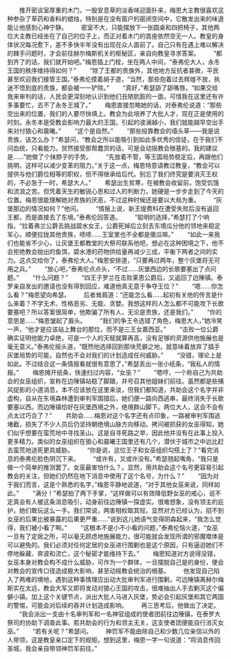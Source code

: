 　　推开密谈室厚重的木门，一股安息草的淡香味迎面扑来，梅恩大主教很喜欢这种参杂了草药和香料的蜡烛，特别是在没有窗户的密闭空间中，它散发出来的味道能让他感到心神宁静。
　　密室不大，只能摆放下一张圆桌和四把椅子，其他两位大主教已经坐在了自己的位子上，而正对着木门的首座依然空无一人。教皇的身体状况每况愈下，差不多快半年没有出现在众人面前了。自己只有在遇上难以解决的棘手问题时，才会前往赫尔梅斯机关的枢秘区，亲自向教皇寻求答案。
　　“都到齐了的话，我们就开始吧。”梅恩插上门栓，坐在两人中间，“泰弗伦大人，永冬王国的秩序维持得如何？”
　　“除了王都的贵族外，其他地方反抗者甚微，平民甚至欢迎我们接管王国。”泰弗伦摸着胡子道，“当然，那些抱着过去辉煌不放，执迷不悟到底的贵族，都会被一一铲除。”
　　“真好，”希瑟舔了舔嘴唇，“如果交给我来审判的话，人民会更深刻地认识到他们丑陋肮脏的一面，可惜我在这里还有许多事要忙，去不了永冬王城了。”
　　梅恩直接忽略她的话，对泰弗伦说道：“那些空出来的位置，我们的人要尽快填上。教会为此培养了大批人才，现在正是使用的时刻。永冬本是受教会影响力最大的王国，引起的波澜越小，我们就能越早空出手来对付狼心和晨曦。”
　　“这个是自然。”
　　“那些投靠教会的墙头草——我是说贵族，该怎么办？”希瑟问，“教会之所以能吸引到如此多优秀的信徒，在于我们不问血统，只看能力。贸然接受那帮蠢货的话，可是会动摇教会根基的。我的建议是……”她做了个抹脖子的手势。
　　“先放着不管，等王国局势稳定后，再跟他们挑明，这样可以减少变革的阻力。”关于这一点，梅恩特意请教过教皇，“教会可以提供与他们爵位相等的职权，但不得继承给后代。别忘了我们终究是要消灭王权的，不必急于一时，希瑟大人。”
　　希瑟出生贫寒，在被教会收留前，饱受饥饿和流浪之苦。但凭着天生的敏锐心思和过人的判断力，她硬是一步步走到了今天的位置。梅恩很能理解她对贵族的厌恶，不过这种时候还是要以大局为重。
　　“灰堡那边的情况如何？”他问。
　　“情报上说，新王提费科在遭受失败后没有返回王都，而是直接去了东境。”泰弗伦回答道。
　　“聪明的选择，”希瑟打了个响指，“拉着弗兰公爵去挑战碧水女王，公爵死掉后立刻去东境瓜分他的领地来稳定军心，顺便拉拢其他贵族，啧啧……王室里也不全都是傻瓜嘛。”
　　“如此一来我们也能省不少心，让灰堡王都教堂的大祭司联系他吧，想必在这种困境之下，他不会拒绝教会抛出的鱼饵，碧水港的药物供给量再减少三成，平衡下两者之间的实力。这点交给你了，泰弗伦大人。”梅恩安排道，“只要再过两年，整个灰堡将无可用之兵。”
　　“放心吧，”泰弗伦点点头，“不过……灰堡西边的长歌要塞出了点问题。”
　　“什么问题？”
　　“四王子罗兰在击败莱恩公爵后，又返回了边陲镇。泰罗亲自发出的邀请也没有得到回应，难道他真无意于争夺王位？”
　　“嗯……你怎么看？”梅恩望向希瑟。
　　后者耸肩道：“还能怎么看……起初有关他的传言是什么来着？不学无术、性格恶劣、无能、贪婪。我想这样的人怎么都不可能攻下长歌要塞吧？所以答案很简单，他欺骗了所有人，无论是贵族，还是我们。”
　　“你的意思是……”梅恩皱起了眉头。
　　“我们的争王令选错了角色，梅恩大人，”她冷笑一声，“他才是应该站上舞台的那位，而不是三王女嘉西亚。”
　　“击败一位公爵确实证明他能力卓绝，可是一个人的天赋就算再高，没有足够的资源供他施展也是毫无意义。”泰弗伦摇头道，“既然他选择回到那块荒僻之地，就意味着放弃了插手灰堡局势的可能，自然也不会对我们的计划造成任何威胁。”
　　“没错，理论上是如此。不过结合这一条情报看就很有意思了，”希瑟丢出一张小纸条，“我私人的情报。”
　　梅恩摊开纸条，快速扫过内容，“女巫？”
　　“嗯哼，一个称自己为共助会的女巫组织，宣称在边陲镇站稳了脚跟，并号召其他姐妹们前往。虽然都是些捕风捉影的小道消息，本不应该放在这里来谈，但我们都知道，共助会这个名字并非虚构，自从在东境森林遭到审判军围猎后，她们便一路向西逃串，最终消失于长歌要塞以西。而边陲镇恰好在灰堡西境之外，绝境群山脚下。两位大人，这会不会有点太过巧合了？”
　　共助会……梅恩对这个名字还有点印象，一路被审判军围追堵截，损失了不少人员后仍坚持朝绝境山脉方向移动。拷问被抓获的女巫得知，她们似乎想要在蛮荒地中寻找圣山。这是自寻死路之举，因此他并没有在此事上投入更多精力。类似的女巫组织在狼心和晨曦王国里还有几个，潜伏于城市之中远比赶去蛮荒地送死更具威胁。
　　“你是说，这位王子和女巫组织勾搭上了？”看完消息的泰弗伦脸色阴沉下来。
　　“或许有，又或许没有。”希瑟翘起嘴角，“我只是做一个简单的推测罢了。女巫最害怕什么？。显然，用共助会这个名号更容易引起教会的关注，但她们仍然在地下消息中使用了这个名号，为什么？”
　　“因为对于我们而言，这是个熟悉的名字，”梅恩平静地说道，“对于其他女巫来说，同样如此。”
　　“满分！”希瑟拍了两下手掌，“这样做可以有效降低野女巫的戒心，说不定真会有人被这条消息吸引，动身前往边陲镇一探虚实。很难想象，没有领主的庇护，她们敢玩这么一手。我们常说，两害相权取其轻。显然对方已经认为，招不到女巫的后果比被暴露的后果更严重……”说到这儿她语气变得阴森起来，“我怎么觉得，我们被小看了啊。”
　　“这根本不是小不小看的问题，”泰弗伦恼火道，“女巫一旦有了定居之所，可以毫无顾虑地施展能力，很可能就会发现所谓的邪魔噬体是可以避免的。我们必须对任何定居的女巫进行围剿也是这个原因，只有逼迫她们不停地躲藏、奔波和流亡，这个秘密才能维持下去。”
　　梅恩知道对方说得没错，女巫本身对教会构不成什么威胁，可作为一个群体，一旦摆脱自己是的身份，便会对教会的宣传口径造成极大影响，甚至动摇教会统治的根基。
　　他发现自己陷入了两难的境地，遇到这种事情理应出动大批审判军进行围剿，可边陲镇离赫尔梅斯实在太远，教会大军又即将发动对狼心王国的攻击，很难抽出人手去剿灭这个偏僻小镇。加上这个关键节点，派出大批人马进入灰堡，势必会引起灰堡和其它两国的警惕，可能会对后续的吞并计划造成影响。
　　再三思考后，他做出了决定。
　　“我会派出一支由十名审判军和一名神官组成的使者团前往边陲镇，在泰罗大祭司的协助下调查此事。若共助会的行为和领主无关，这支使者团便能自行消灭女巫。”
　　“若有关呢？”希瑟问。
　　神罚军不能由除自己和少数几位亲信以外的人带领，这是教皇亲口定下的规矩。想到这里，梅恩一字一句说道：“将消息传回圣城，我会亲自带领神罚军前往。”